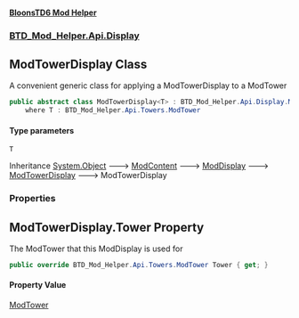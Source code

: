 #### [BloonsTD6 Mod Helper](index.md 'index')
### [BTD_Mod_Helper.Api.Display](index.md#BTD_Mod_Helper.Api.Display 'BTD_Mod_Helper.Api.Display')

## ModTowerDisplay<T> Class

A convenient generic class for applying a ModTowerDisplay to a ModTower

```csharp
public abstract class ModTowerDisplay<T> : BTD_Mod_Helper.Api.Display.ModTowerDisplay
    where T : BTD_Mod_Helper.Api.Towers.ModTower
```
#### Type parameters

<a name='BTD_Mod_Helper.Api.Display.ModTowerDisplay_T_.T'></a>

`T`

Inheritance [System.Object](https://docs.microsoft.com/en-us/dotnet/api/System.Object 'System.Object') &#129106; [ModContent](BTD_Mod_Helper.Api.ModContent.md 'BTD_Mod_Helper.Api.ModContent') &#129106; [ModDisplay](BTD_Mod_Helper.Api.Display.ModDisplay.md 'BTD_Mod_Helper.Api.Display.ModDisplay') &#129106; [ModTowerDisplay](BTD_Mod_Helper.Api.Display.ModTowerDisplay.md 'BTD_Mod_Helper.Api.Display.ModTowerDisplay') &#129106; ModTowerDisplay<T>
### Properties

<a name='BTD_Mod_Helper.Api.Display.ModTowerDisplay_T_.Tower'></a>

## ModTowerDisplay<T>.Tower Property

The ModTower that this ModDisplay is used for

```csharp
public override BTD_Mod_Helper.Api.Towers.ModTower Tower { get; }
```

#### Property Value
[ModTower](BTD_Mod_Helper.Api.Towers.ModTower.md 'BTD_Mod_Helper.Api.Towers.ModTower')